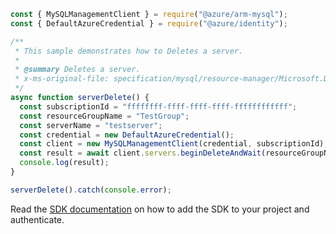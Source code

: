 ```javascript
const { MySQLManagementClient } = require("@azure/arm-mysql");
const { DefaultAzureCredential } = require("@azure/identity");

/**
 * This sample demonstrates how to Deletes a server.
 *
 * @summary Deletes a server.
 * x-ms-original-file: specification/mysql/resource-manager/Microsoft.DBforMySQL/stable/2017-12-01/examples/ServerDelete.json
 */
async function serverDelete() {
  const subscriptionId = "ffffffff-ffff-ffff-ffff-ffffffffffff";
  const resourceGroupName = "TestGroup";
  const serverName = "testserver";
  const credential = new DefaultAzureCredential();
  const client = new MySQLManagementClient(credential, subscriptionId);
  const result = await client.servers.beginDeleteAndWait(resourceGroupName, serverName);
  console.log(result);
}

serverDelete().catch(console.error);
```

Read the [SDK documentation](https://github.com/Azure/azure-sdk-for-js/blob/%40azure%2Farm-mysql_5.0.1/sdk/mysql/arm-mysql/README.md) on how to add the SDK to your project and authenticate.

